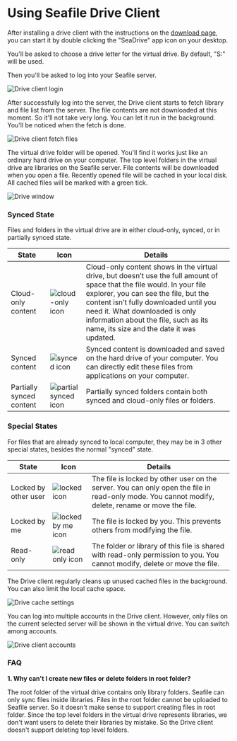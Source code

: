 # Using Seafile Drive Client

After installing a drive client with the instructions on the [download page](https://www.seafile.com/en/download/), you can start it by double clicking the "SeaDrive" app icon on your desktop.

You'll be asked to choose a drive letter for the virtual drive. By default, "S:" will be used.

Then you'll be asked to log into your Seafile server.

![Drive client login](./imgs/drive-login.png)

After successfully log into the server, the Drive client starts to fetch library and file list from the server. The file contents are not downloaded at this moment. So it'll not take very long. You can let it run in the background. You'll be noticed when the fetch is done.

![Drive client fetch files](./imgs/drive-fetch-finish.png)

The virtual drive folder will be opened. You'll find it works just like an ordinary hard drive on your computer. The top level folders in the virtual drive are libraries on the Seafile server. File contents will be downloaded when you open a file. Recently opened file will be cached in your local disk. All cached files will be marked with a green tick.

![Drive window](./imgs/drive.png)

### Synced State

Files and folders in the virtual drive are in either cloud-only, synced, or in partially synced state.

|State |Icon 	|Details|
|---	|---	|---	|
|Cloud-only content|![cloud-only icon](./imgs/cloud.png)|Cloud-only content shows in the virtual drive, but doesn’t use the full amount of space that the file would. In your file explorer, you can see the file, but the content isn’t fully downloaded until you need it. What downloaded is only information about the file, such as its name, its size and the date it was updated.|
|Synced content|![synced icon](./imgs/synced.png)|Synced content is downloaded and saved on the hard drive of your computer. You can directly edit these files from applications on your computer.|
|Partially synced content|![partial synced icon](./imgs/partial-synced.png)|Partially synced folders contain both synced and cloud-only files or folders.|

### Special States

For files that are already synced to local computer, they may be in 3 other special states, besides the normal "synced" state.

|State |Icon 	|Details|
|---	|---	|---	|
|Locked by other user|![locked icon](./imgs/locked.png)|The file is locked by other user on the server. You can only open the file in read-only mode. You cannot modify, delete, rename or move the file.|
|Locked by me|![locked by me icon](./imgs/locked-by-me.png)|The file is locked by you. This prevents others from modifying the file.|
|Read-only|![read only icon](./imgs/read-only.png)|The folder or library of this file is shared with read-only permission to you. You cannot modify, delete or move the file.|

The Drive client regularly cleans up unused cached files in the background. You can also limit the local cache space.

![Drive cache settings](./imgs/drive-cache-setting.png)

You can log into multiple accounts in the Drive client. However, only files on the current selected server will be shown in the virtual drive. You can switch among accounts.

![Drive client accounts](./imgs/drive-accounts.png)

### FAQ

**1\. Why can't I create new files or delete folders in root folder?**

The root folder of the virtual drive contains only library folders. Seafile can only sync files inside libraries. Files in the root folder cannot be uploaded to Seafile server. So it doesn't make sense to support creating files in root folder. Since the top level folders in the virtual drive represents libraries, we don't want users to delete their libraries by mistake. So the Drive client doesn't support deleting top level folders.
